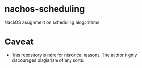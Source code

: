nachos-scheduling
=================

NachOS assignment on scheduling alogorithms

Caveat
======

- This repository is here for historical reasons. The author highly discourages plagiarism of any sorts.
